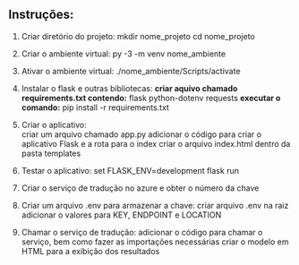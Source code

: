 ## Instruções:

1. Criar diretório do projeto:
    mkdir nome_projeto
    cd nome_projeto

2. Criar o ambiente virtual:
    py -3 -m venv nome_ambiente

3. Ativar o ambiente virtual:
    ./nome_ambiente/Scripts/activate

4. Instalar o flask e outras bibliotecas:
    **criar aquivo chamado requirements.txt contendo:**
    flask
    python-dotenv
    requests
    **executar o comando:**
    pip install -r requirements.txt

5. Criar o aplicativo:    
    criar um arquivo chamado app.py
    adicionar o código para criar o aplicativo Flask e a rota para o index
    criar o arquivo index.html dentro da pasta templates

6. Testar o aplicativo:
    set FLASK_ENV=development
    flask run

7. Criar o serviço de tradução no azure e obter o número da chave 

8. Criar um arquivo .env para armazenar a chave:
    criar arquivo .env na raiz
    adicionar o valores para KEY, ENDPOINT e LOCATION

9. Chamar o serviço de tradução:
    adicionar o código para chamar o serviço, bem como fazer as importações necessárias
    criar o modelo em HTML para a exibição dos resultados


<!-- 
foi acessado original_text, translated_text e target_language, que passamos como parâmetros nomeados em render_template usando {{ }}
essa operação pede para o Flask renderizar o conteúdo como texto sem formatação. 
Também esta sendo utilizado url_for('index') para criar um link de volta para a página padrão,
assim, se reorganizarmos o site, a URL gerada para o link será sempre válida.
-->